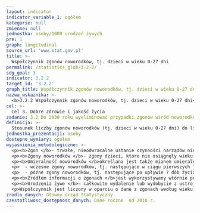```yaml
---
layout: indicator
indicator_variable_1: ogółem
kategorie: null
zmienne: null
jednostka: osoby/1000 urodzeń żywych
pre: 1
graph: longitudinal
source_url: 'www.stat.gov.pl'
title: >-
  Współczynnik zgonów noworodków, tj. dzieci w wieku 0-27 dni
permalink: /statistics_glob/3-2-2/
sdg_goal: 3
indicator: 3.2.2
target_id: '3.2.2'
graph_title: Współczynnik zgonów noworodków, tj. dzieci w wieku 0-27 dni
nazwa_wskaznika: >-
  <b>3.2.2 Współczynnik zgonów noworodków, tj. dzieci w wieku 0-27 dni</b>
cel: >-
  Cel 3. Dobre zdrowie i jakość życia
zadanie: 3.2 Do 2030 roku wyeliminować przypadki zgonów wśród noworodków i dzieci poniżej pięciu lat, którym można zapobiec. Wszystkie państwa będą dążyć do ograniczenia umieralności noworodków co najwyżej do poziomu 12 przypadków na tysiąc żywych urodzeń i umieralność dzieci poniżej piątego roku życia co najwyżej do poziomu 25 przypadków na tysiąc żywych urodzeń.
definicja: >-
  Stosunek liczby zgonów noworodków (tj. dzieci w wieku 0-27 dni) do liczby urodzeń żywych w tym samym okresie.
jednostka_prezentacji: osoby
dostepne_wymiary: ogółem
wyjasnienia_metodologiczne: >-
  <p><b>Zgon </b>- trwałe, nieodwracalne ustanie czynności narządów niezbędnych dla życia, konsekwencją czego jest ustanie czynności całego ustroju.</p>
  <p><b>Zgony noworodków </b>- zgony dzieci, które nie osiągnęły wieku czterech tygodni (0-27 dni). Przez 0 dni określa się wiek żywo urodzonego noworodka, który nie przeżył 24 godzin.</p>
  <p><b>Umieralność noworodków </b>określana jest także mianem umieralności neonatalnej. Wyróżnia się: </p>
  <p>  - wczesne zgony noworodków, tj. następujące w ciągu pierwszych 7 dób życia (0-6 dni) (wczesna umieralność noworodkowa), </p>
  <p>  - późne zgony noworodków, tj. następujące po upływie 7 dób życia, lecz przed upływem 28 ukończonych dób życia.</p>
  <p><b>Źródłem informacji o zgonach </b>jest wykorzystywany wtórnie przez statystykę publiczną indywidualny dokument "Karta zgonu" (Rozporządzenie Ministra Zdrowia w sprawie wzoru karty zgonu i sposobu jej wypełniania Dz. U. 2015 r., poz. 231).</p>
  <p><b>Urodzenia żywe </b>– całkowite wydalenie lub wydobycie z ustroju matki noworodka, niezależnie od okresu trwania ciąży, który po takim oddzieleniu oddycha bądź wykazuje jakiekolwiek inne oznaki życia, jak czynność serca, tętnienie pępowiny lub wyraźne skurcze mięśni zależnych od woli (mięśni szkieletowych), bez względu na to, czy sznur pępowiny został przecięty lub łożysko zostało oddzielone  każdy taki noworodek jest uważany za żywo urodzonego.</p>
  <p>Współczynnik jest liczony w oparciu o dane z zgonach według wieku z badania "Zgony. Umieralność. Trwanie życia." oraz w opraciu o dane o urodzeniach żywych z badania "Urodzenia. Dzietność.".</p>
zrodlo_danych: Główny Urząd Statystyczny
czestotliwosc_dostępnosc_danych: Dane roczne  od 2010 r.
---
```

